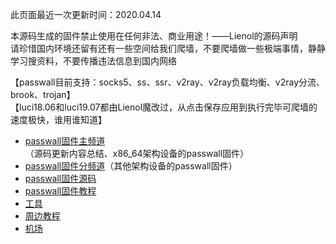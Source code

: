 此页面最近一次更新时间：2020.04.14        

本源码生成的固件禁止使用在任何非法、商业用途！——Lienol的源码声明                     
请珍惜国内环境还留有还有一些空间给我们爬墙，不要爬墙做一些极端事情，静静学习搜资料，不要传播违法信息到国内网络                           

【passwall目前支持：socks5、ss、ssr、v2ray、v2ray负载均衡、v2ray分流、brook、trojan】               
【luci18.06和luci19.07都由Lienol魔改过，从点击保存应用到执行完毕可爬墙的速度极快，谁用谁知道】                             
* [passwall固件主频道](https://t.me/passwall)（源码更新内容总结、x86_64架构设备的passwall固件）               
* [passwall固件分频道](./sub.md)（其他架构设备的passwall固件）              
* [passwall固件源码](./code.md)            
* [passwall固件教程](./tips.md)               
* [工具](https://passwallopenwrt.github.io/tool/)               
* [周边教程](./others.md)                   
* [机场](./air.md)               

    
        
        
